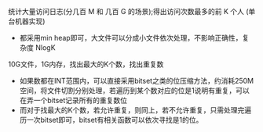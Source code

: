 统计大量访问日志(分几百 M 和 几百 G 的场景);得出访问次数最多的前 K 个人 (单台机器实现)
- 都采用min heap即可，大文件可以分成小文件依次处理，不影响正确性，复杂度 NlogK


10G文件，1G内存，找出最大的K个数，找出重复数
- 如果数都在INT范围内，可以直接采用bitset之类的位压缩方法，约消耗250M空间，将文件切割分别处理，若遍历到某个数对应的位是1说明有重复，可以在弄一个bitset记录所有的重复数位
- 而对于找最大的K个数，若允许重复，则同上，若不允许重复，只需处理完遍历一次bitset即可，bitset有相关函数可以依次寻找是1的位。
